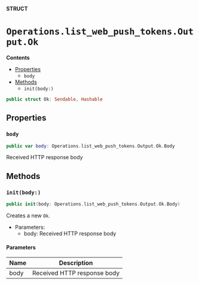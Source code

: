 **STRUCT**

# `Operations.list_web_push_tokens.Output.Ok`

**Contents**

- [Properties](#properties)
  - `body`
- [Methods](#methods)
  - `init(body:)`

```swift
public struct Ok: Sendable, Hashable
```

## Properties
### `body`

```swift
public var body: Operations.list_web_push_tokens.Output.Ok.Body
```

Received HTTP response body

## Methods
### `init(body:)`

```swift
public init(body: Operations.list_web_push_tokens.Output.Ok.Body)
```

Creates a new `Ok`.

- Parameters:
  - body: Received HTTP response body

#### Parameters

| Name | Description |
| ---- | ----------- |
| body | Received HTTP response body |